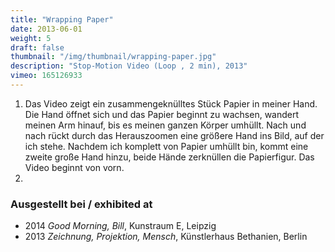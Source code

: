 ```yaml
---
title: "Wrapping Paper"
date: 2013-06-01
weight: 5
draft: false
thumbnail: "/img/thumbnail/wrapping-paper.jpg"
description: "Stop-Motion Video (Loop , 2 min), 2013"
vimeo: 165126933
---
```


1. Das Video zeigt ein zusammengeknülltes Stück Papier in meiner Hand. Die Hand öffnet sich und das Papier beginnt zu wachsen, wandert meinen Arm hinauf, bis es meinen ganzen Körper umhüllt. Nach und nach rückt durch das Herauszoomen eine größere Hand ins Bild, auf der ich stehe. Nachdem ich komplett von Papier umhüllt bin, kommt eine zweite große Hand hinzu, beide Hände zerknüllen die Papierfigur. Das Video beginnt von vorn.
2.

### Ausgestellt bei / exhibited at
* 2014 *Good Morning, Bill*, Kunstraum E, Leipzig
* 2013 *Zeichnung, Projektion, Mensch*, Künstlerhaus Bethanien, Berlin
